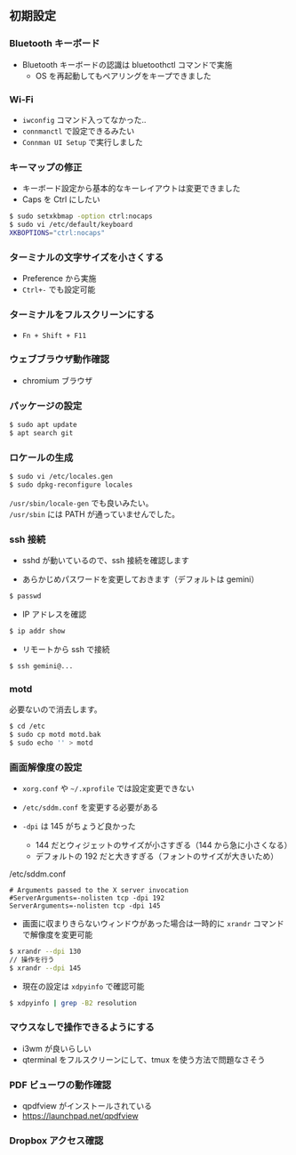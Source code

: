 
## 初期設定

### Bluetooth キーボード
- Bluetooth キーボードの認識は bluetoothctl コマンドで実施
  - OS を再起動してもペアリングをキープできました

### Wi-Fi

- `iwconfig` コマンド入ってなかった..
- `connmanctl` で設定できるみたい
- `Connman UI Setup` で実行しました

### キーマップの修正
- キーボード設定から基本的なキーレイアウトは変更できました
- Caps を Ctrl にしたい

````sh
$ sudo setxkbmap -option ctrl:nocaps
$ sudo vi /etc/default/keyboard
XKBOPTIONS="ctrl:nocaps"
`````

### ターミナルの文字サイズを小さくする
- Preference から実施
- `Ctrl+-` でも設定可能

### ターミナルをフルスクリーンにする

- `Fn + Shift + F11`

### ウェブブラウザ動作確認
- chromium ブラウザ

### パッケージの設定

````sh
$ sudo apt update
$ apt search git
````

### ロケールの生成

````sh
$ sudo vi /etc/locales.gen
$ sudo dpkg-reconfigure locales
````

`/usr/sbin/locale-gen` でも良いみたい。  
`/usr/sbin` には PATH が通っていませんでした。

### ssh 接続
- sshd が動いているので、ssh 接続を確認します

- あらかじめパスワードを変更しておきます（デフォルトは gemini）
````sh
$ passwd
````

- IP アドレスを確認
````sh
$ ip addr show
````

- リモートから ssh で接続
````sh
$ ssh gemini@...
````

### motd

必要ないので消去します。

````sh
$ cd /etc
$ sudo cp motd motd.bak
$ sudo echo '' > motd
````

### 画面解像度の設定
- `xorg.conf` や `~/.xprofile` では設定変更できない
- `/etc/sddm.conf` を変更する必要がある

- `-dpi` は 145 がちょうど良かった
  - 144 だとウィジェットのサイズが小さすぎる（144 から急に小さくなる）
  - デフォルトの 192 だと大きすぎる（フォントのサイズが大きいため）

/etc/sddm.conf
````
# Arguments passed to the X server invocation
#ServerArguments=-nolisten tcp -dpi 192
ServerArguments=-nolisten tcp -dpi 145
````

- 画面に収まりきらないウィンドウがあった場合は一時的に `xrandr` コマンドで解像度を変更可能

````sh
$ xrandr --dpi 130
// 操作を行う
$ xrandr --dpi 145
````

- 現在の設定は `xdpyinfo` で確認可能

````sh
$ xdpyinfo | grep -B2 resolution
````

### マウスなしで操作できるようにする
- i3wm が良いらしい
- qterminal をフルスクリーンにして、tmux を使う方法で問題なさそう

### PDF ビューワの動作確認
- qpdfview がインストールされている
- https://launchpad.net/qpdfview

### Dropbox アクセス確認
